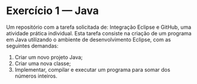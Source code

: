 # Exercício 1 — Java
Um repositório com a tarefa solicitada de: Integração Eclipse e GitHub, uma atividade prática individual.
Esta tarefa consiste na criação de um programa em Java utilizando o ambiente de desenvolvimento Eclipse, com as seguintes demandas:

1. Criar um novo projeto Java;
2. Criar uma nova classe;
3. Implementar, compilar e executar um programa para somar dos números inteiros.
